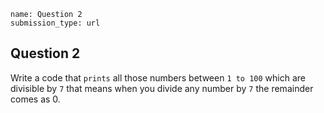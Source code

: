 ```ngMeta
name: Question 2
submission_type: url
```

## Question 2

Write a code that `prints` all those numbers  between `1 to 100` which are divisible by `7` that means when you divide any number by `7` the remainder comes as 0.